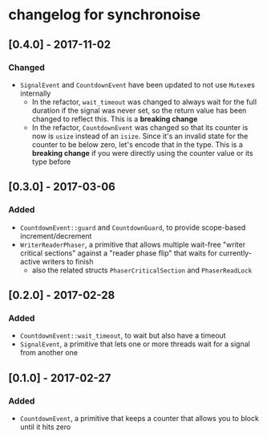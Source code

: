 # changelog for synchronoise

## [0.4.0] - 2017-11-02
### Changed
- `SignalEvent` and `CountdownEvent` have been updated to not use `Mutex`es internally
  - In the refactor, `wait_timeout` was changed to always wait for the full duration if the signal
    was never set, so the return value has been changed to reflect this. This is a **breaking
    change**
  - In the refactor, `CountdownEvent` was changed so that its counter is now is `usize` instead of
    an `isize`. Since it's an invalid state for the counter to be below zero, let's encode that in
    the type. This is a **breaking change** if you were directly using the counter value or its type
    before

## [0.3.0] - 2017-03-06
### Added
- `CountdownEvent::guard` and `CountdownGuard`, to provide scope-based increment/decrement
- `WriterReaderPhaser`, a primitive that allows multiple wait-free "writer critical sections"
  against a "reader phase flip" that waits for currently-active writers to finish
  - also the related structs `PhaserCriticalSection` and `PhaserReadLock`

## [0.2.0] - 2017-02-28
### Added
- `CountdownEvent::wait_timeout`, to wait but also have a timeout
- `SignalEvent`, a primitive that lets one or more threads wait for a signal from another one

## [0.1.0] - 2017-02-27
### Added
- `CountdownEvent`, a primitive that keeps a counter that allows you to block until it hits zero

<!-- vim: set tw=100 expandtab: -->
